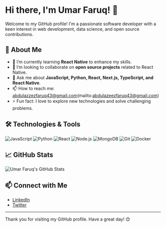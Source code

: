 # Hi there, I'm Umar Faruq! 👋

Welcome to my GitHub profile! I'm a passionate software developer with a keen interest in web development, data science, and open source contributions.

## 🚀 About Me

<!-- - 🔭 I’m currently working on **[Project Name]**, a [brief description of the project]. -->
- 🌱 I’m currently learning **React Native** to enhance my skills.
- 👯 I’m looking to collaborate on **open source projects** related to React Native.
- 💬 Ask me about **JavaScript, Python, React, Next.js, TypeScript, and React Native**.
- 📫 How to reach me: abdulazzezfaruq43@gmail.com(mailto:abdulazeezfaruq43@gmail.com)
- ⚡ Fun fact: I love to explore new technologies and solve challenging problems.

## 🛠️ Technologies & Tools

![JavaScript](https://img.shields.io/badge/-JavaScript-333333?style=flat&logo=javascript)
![Python](https://img.shields.io/badge/-Python-333333?style=flat&logo=python)
![React](https://img.shields.io/badge/-React-333333?style=flat&logo=react)
![Node.js](https://img.shields.io/badge/-Node.js-333333?style=flat&logo=node.js)
![MongoDB](https://img.shields.io/badge/-MongoDB-333333?style=flat&logo=mongodb)
![Git](https://img.shields.io/badge/-Git-333333?style=flat&logo=git)
![Docker](https://img.shields.io/badge/-Docker-333333?style=flat&logo=docker)

## 📈 GitHub Stats

![Umar Faruq's GitHub Stats](https://github-readme-stats.vercel.app/api?username=umarfaruq43&show_icons=true&theme=radical)

## 📫 Connect with Me

- [LinkedIn](https://www.linkedin.com/in/yourprofile)
- [Twitter](https://twitter.com/yourprofile)

---

Thank you for visiting my GitHub profile. Have a great day! 😊
